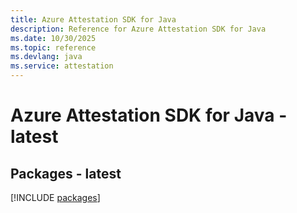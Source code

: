 ```yaml
---
title: Azure Attestation SDK for Java
description: Reference for Azure Attestation SDK for Java
ms.date: 10/30/2025
ms.topic: reference
ms.devlang: java
ms.service: attestation
---
```

# Azure Attestation SDK for Java - latest
## Packages - latest
[!INCLUDE [packages](attestation-index.md)]